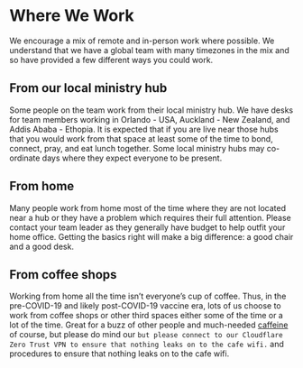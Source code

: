 # Where We Work

We encourage a mix of remote and in-person work where possible. We understand that we have a global team with many timezones in the mix and so have provided a few different ways you could work.

## From our local ministry hub

Some people on the team work from their local ministry hub. We have desks for team members working in Orlando - USA, Auckland - New Zealand, and Addis Ababa - Ethopia. It is expected that if you are live near those hubs that you would work from that space at least some of the time to bond, connect, pray, and eat lunch together. Some local ministry hubs may co-ordinate days where they expect everyone to be present.

## From home

Many people work from home most of the time where they are not located near a hub or they have a problem which requires their full attention. Please contact your team leader as they generally have budget to help outfit your home office. Getting the basics right will make a big difference: a good chair and a good desk.

## From coffee shops

Working from home all the time isn’t everyone’s cup of coffee. Thus, in the pre-COVID-19 and likely post-COVID-19 vaccine era, lots of us choose to work from coffee shops or other third spaces either some of the time or a lot of the time. Great for a buzz of other people and much-needed [caffeine](https://giphy.com/gifs/bobs-burgers-fox-bobs-burgers-tv-3o72F3CQSLwU7XTlDy) of course, but please do mind our ```but please connect to our Cloudflare Zero Trust VPN to ensure that nothing leaks on to the cafe wifi.``` and procedures to ensure that nothing leaks on to the cafe wifi.
